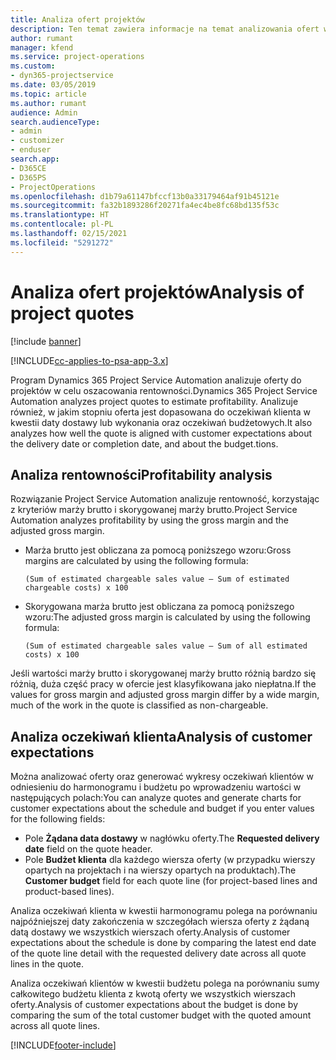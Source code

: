 ```yaml
---
title: Analiza ofert projektów
description: Ten temat zawiera informacje na temat analizowania ofert w projektach.
author: rumant
manager: kfend
ms.service: project-operations
ms.custom:
- dyn365-projectservice
ms.date: 03/05/2019
ms.topic: article
ms.author: rumant
audience: Admin
search.audienceType:
- admin
- customizer
- enduser
search.app:
- D365CE
- D365PS
- ProjectOperations
ms.openlocfilehash: d1b79a61147bfccf13b0a33179464af91b45121e
ms.sourcegitcommit: fa32b1893286f20271fa4ec4be8fc68bd135f53c
ms.translationtype: HT
ms.contentlocale: pl-PL
ms.lasthandoff: 02/15/2021
ms.locfileid: "5291272"
---
```

# <a name="analysis-of-project-quotes"></a><span data-ttu-id="5eca2-103">Analiza ofert projektów</span><span class="sxs-lookup"><span data-stu-id="5eca2-103">Analysis of project quotes</span></span>

[!include [banner](../includes/psa-now-project-operations.md)]

[!INCLUDE[cc-applies-to-psa-app-3.x](../includes/cc-applies-to-psa-app-3x.md)]

<span data-ttu-id="5eca2-104">Program Dynamics 365 Project Service Automation analizuje oferty do projektów w celu oszacowania rentowności.</span><span class="sxs-lookup"><span data-stu-id="5eca2-104">Dynamics 365 Project Service Automation analyzes project quotes to estimate profitability.</span></span> <span data-ttu-id="5eca2-105">Analizuje również, w jakim stopniu oferta jest dopasowana do oczekiwań klienta w kwestii daty dostawy lub wykonania oraz oczekiwań budżetowych.</span><span class="sxs-lookup"><span data-stu-id="5eca2-105">It also analyzes how well the quote is aligned with customer expectations about the delivery date or completion date, and about the budget.tions.</span></span>

## <a name="profitability-analysis"></a><span data-ttu-id="5eca2-106">Analiza rentowności</span><span class="sxs-lookup"><span data-stu-id="5eca2-106">Profitability analysis</span></span>

<span data-ttu-id="5eca2-107">Rozwiązanie Project Service Automation analizuje rentowność, korzystając z kryteriów marży brutto i skorygowanej marży brutto.</span><span class="sxs-lookup"><span data-stu-id="5eca2-107">Project Service Automation analyzes profitability by using the gross margin and the adjusted gross margin.</span></span>

- <span data-ttu-id="5eca2-108">Marża brutto jest obliczana za pomocą poniższego wzoru:</span><span class="sxs-lookup"><span data-stu-id="5eca2-108">Gross margins are calculated by using the following formula:</span></span>

  `
    (Sum of estimated chargeable sales value – Sum of estimated chargeable costs) x 100
  `
- <span data-ttu-id="5eca2-109">Skorygowana marża brutto jest obliczana za pomocą poniższego wzoru:</span><span class="sxs-lookup"><span data-stu-id="5eca2-109">The adjusted gross margin is calculated by using the following formula:</span></span>

  `
    (Sum of estimated chargeable sales value – Sum of all estimated costs) x 100
  `

<span data-ttu-id="5eca2-110">Jeśli wartości marży brutto i skorygowanej marży brutto różnią bardzo się różnią, duża część pracy w ofercie jest klasyfikowana jako niepłatna.</span><span class="sxs-lookup"><span data-stu-id="5eca2-110">If the values for gross margin and adjusted gross margin differ by a wide margin, much of the work in the quote is classified as non-chargeable.</span></span>

## <a name="analysis-of-customer-expectations"></a><span data-ttu-id="5eca2-111">Analiza oczekiwań klienta</span><span class="sxs-lookup"><span data-stu-id="5eca2-111">Analysis of customer expectations</span></span>

<span data-ttu-id="5eca2-112">Można analizować oferty oraz generować wykresy oczekiwań klientów w odniesieniu do harmonogramu i budżetu po wprowadzeniu wartości w następujących polach:</span><span class="sxs-lookup"><span data-stu-id="5eca2-112">You can analyze quotes and generate charts for customer expectations about the schedule and budget if you enter values for the following fields:</span></span>

- <span data-ttu-id="5eca2-113">Pole **Żądana data dostawy** w nagłówku oferty.</span><span class="sxs-lookup"><span data-stu-id="5eca2-113">The **Requested delivery date** field on the quote header.</span></span>
- <span data-ttu-id="5eca2-114">Pole **Budżet klienta** dla każdego wiersza oferty (w przypadku wierszy opartych na projektach i na wierszy opartych na produktach).</span><span class="sxs-lookup"><span data-stu-id="5eca2-114">The **Customer budget** field for each quote line (for project-based lines and product-based lines).</span></span>

<span data-ttu-id="5eca2-115">Analiza oczekiwań klienta w kwestii harmonogramu polega na porównaniu najpóźniejszej daty zakończenia w szczegółach wiersza oferty z żądaną datą dostawy we wszystkich wierszach oferty.</span><span class="sxs-lookup"><span data-stu-id="5eca2-115">Analysis of customer expectations about the schedule is done by comparing the latest end date of the quote line detail with the requested delivery date across all quote lines in the quote.</span></span>

<span data-ttu-id="5eca2-116">Analiza oczekiwań klientów w kwestii budżetu polega na porównaniu sumy całkowitego budżetu klienta z kwotą oferty we wszystkich wierszach oferty.</span><span class="sxs-lookup"><span data-stu-id="5eca2-116">Analysis of customer expectations about the budget is done by comparing the sum of the total customer budget with the quoted amount across all quote lines.</span></span>


[!INCLUDE[footer-include](../includes/footer-banner.md)]
